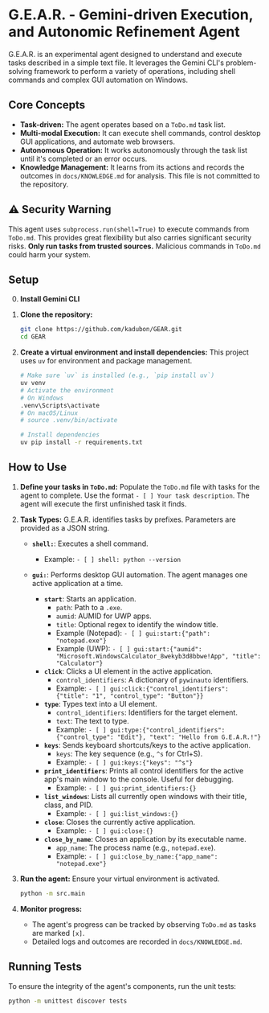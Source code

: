 # G.E.A.R. - Gemini-driven Execution, and Autonomic Refinement Agent

G.E.A.R. is an experimental agent designed to understand and execute tasks described in a simple text file. It leverages the Gemini CLI's problem-solving framework to perform a variety of operations, including shell commands and complex GUI automation on Windows.

## Core Concepts

- **Task-driven:** The agent operates based on a `ToDo.md` task list.
- **Multi-modal Execution:** It can execute shell commands, control desktop GUI applications, and automate web browsers.
- **Autonomous Operation:** It works autonomously through the task list until it's completed or an error occurs.
- **Knowledge Management:** It learns from its actions and records the outcomes in `docs/KNOWLEDGE.md` for analysis. This file is not committed to the repository.

## ⚠️ Security Warning

This agent uses `subprocess.run(shell=True)` to execute commands from `ToDo.md`. This provides great flexibility but also carries significant security risks. **Only run tasks from trusted sources.** Malicious commands in `ToDo.md` could harm your system.

## Setup

0.  **Install Gemini CLI**

1.  **Clone the repository:**
    ```bash
    git clone https://github.com/kadubon/GEAR.git
    cd GEAR
    ```

2.  **Create a virtual environment and install dependencies:**
    This project uses `uv` for environment and package management.
    ```bash
    # Make sure `uv` is installed (e.g., `pip install uv`)
    uv venv
    # Activate the environment
    # On Windows
    .venv\Scripts\activate
    # On macOS/Linux
    # source .venv/bin/activate
    
    # Install dependencies
    uv pip install -r requirements.txt
    ```

## How to Use

1.  **Define your tasks in `ToDo.md`:**
    Populate the `ToDo.md` file with tasks for the agent to complete. Use the format `- [ ] Your task description`. The agent will execute the first unfinished task it finds.

2.  **Task Types:**
    G.E.A.R. identifies tasks by prefixes. Parameters are provided as a JSON string.

    *   **`shell:`**: Executes a shell command.
        - Example: `- [ ] shell: python --version`

    *   **`gui:`**: Performs desktop GUI automation. The agent manages one active application at a time.
        - **`start`**: Starts an application.
            - `path`: Path to a `.exe`.
            - `aumid`: AUMID for UWP apps.
            - `title`: Optional regex to identify the window title.
            - Example (Notepad): `- [ ] gui:start:{"path": "notepad.exe"}`
            - Example (UWP): `- [ ] gui:start:{"aumid": "Microsoft.WindowsCalculator_8wekyb3d8bbwe!App", "title": "Calculator"}`
        - **`click`**: Clicks a UI element in the active application.
            - `control_identifiers`: A dictionary of `pywinauto` identifiers.
            - Example: `- [ ] gui:click:{"control_identifiers": {"title": "1", "control_type": "Button"}}`
        - **`type`**: Types text into a UI element.
            - `control_identifiers`: Identifiers for the target element.
            - `text`: The text to type.
            - Example: `- [ ] gui:type:{"control_identifiers": {"control_type": "Edit"}, "text": "Hello from G.E.A.R.!"}`
        - **`keys`**: Sends keyboard shortcuts/keys to the active application.
            - `keys`: The key sequence (e.g., `^s` for Ctrl+S).
            - Example: `- [ ] gui:keys:{"keys": "^s"}`
        - **`print_identifiers`**: Prints all control identifiers for the active app's main window to the console. Useful for debugging.
            - Example: `- [ ] gui:print_identifiers:{}`
        - **`list_windows`**: Lists all currently open windows with their title, class, and PID.
            - Example: `- [ ] gui:list_windows:{}`
        - **`close`**: Closes the currently active application.
            - Example: `- [ ] gui:close:{}`
        - **`close_by_name`**: Closes an application by its executable name.
            - `app_name`: The process name (e.g., `notepad.exe`).
            - Example: `- [ ] gui:close_by_name:{"app_name": "notepad.exe"}`

3.  **Run the agent:**
    Ensure your virtual environment is activated.
    ```bash
    python -m src.main
    ```

4.  **Monitor progress:**
    - The agent's progress can be tracked by observing `ToDo.md` as tasks are marked `[x]`.
    - Detailed logs and outcomes are recorded in `docs/KNOWLEDGE.md`.

## Running Tests

To ensure the integrity of the agent's components, run the unit tests:
```bash
python -m unittest discover tests
